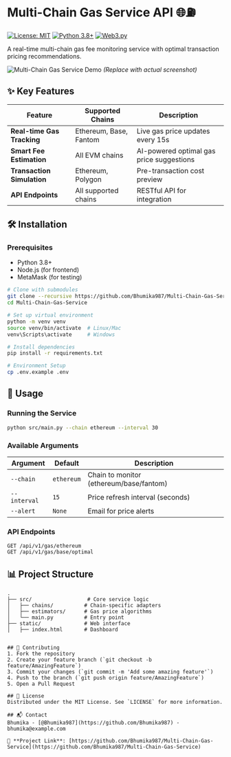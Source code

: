 # Multi-Chain Gas Service API 🌐⛽
[![License: MIT](https://img.shields.io/badge/License-MIT-yellow.svg)](https://opensource.org/licenses/MIT)
[![Python 3.8+](https://img.shields.io/badge/Python-3.8%2B-blue.svg)](https://www.python.org/downloads/)
[![Web3.py](https://img.shields.io/badge/Web3.py-6.x-brightgreen.svg)](https://web3py.readthedocs.io/)

A real-time multi-chain gas fee monitoring service with optimal transaction pricing recommendations.

![Multi-Chain Gas Service Demo](https://via.placeholder.com/800x400?text=Demo+GIF+or+Screenshot) *(Replace with actual screenshot)*

## ✨ Key Features
| Feature | Supported Chains | Description |
|---------|------------------|-------------|
| **Real-time Gas Tracking** | Ethereum, Base, Fantom | Live gas price updates every 15s |
| **Smart Fee Estimation** | All EVM chains | AI-powered optimal gas price suggestions |
| **Transaction Simulation** | Ethereum, Polygon | Pre-transaction cost preview |
| **API Endpoints** | All supported chains | RESTful API for integration |

## 🛠️ Installation

### Prerequisites
- Python 3.8+
- Node.js (for frontend)
- MetaMask (for testing)

```bash
# Clone with submodules
git clone --recursive https://github.com/Bhumika987/Multi-Chain-Gas-Service.git
cd Multi-Chain-Gas-Service

# Set up virtual environment
python -m venv venv
source venv/bin/activate  # Linux/Mac
venv\Scripts\activate     # Windows

# Install dependencies
pip install -r requirements.txt

# Environment Setup
cp .env.example .env
```

## 🚀 Usage

### Running the Service
```bash
python src/main.py --chain ethereum --interval 30
```

### Available Arguments
| Argument | Default | Description |
|----------|---------|-------------|
| `--chain` | `ethereum` | Chain to monitor (ethereum/base/fantom) |
| `--interval` | `15` | Price refresh interval (seconds) |
| `--alert` | `None` | Email for price alerts |

### API Endpoints
```http
GET /api/v1/gas/ethereum
GET /api/v1/gas/base/optimal
```

## 📊 Project Structure
```
.
├── src/                  # Core service logic
│   ├── chains/          # Chain-specific adapters
│   ├── estimators/      # Gas price algorithms
│   └── main.py          # Entry point
├── static/              # Web interface
│   ├── index.html       # Dashboard


## 🤝 Contributing
1. Fork the repository
2. Create your feature branch (`git checkout -b feature/AmazingFeature`)
3. Commit your changes (`git commit -m 'Add some amazing feature'`)
4. Push to the branch (`git push origin feature/AmazingFeature`)
5. Open a Pull Request

## 📜 License
Distributed under the MIT License. See `LICENSE` for more information.

## 📬 Contact
Bhumika - [@Bhumika987](https://github.com/Bhumika987) - bhumika@example.com

🔗 **Project Link**: [https://github.com/Bhumika987/Multi-Chain-Gas-Service](https://github.com/Bhumika987/Multi-Chain-Gas-Service)
